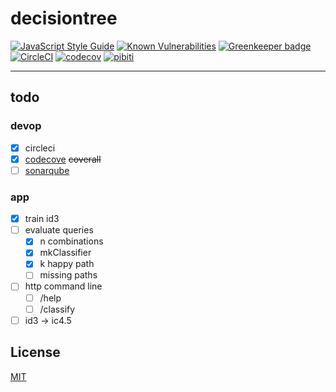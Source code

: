 # decisiontree
[![JavaScript Style Guide](https://img.shields.io/badge/code_style-standard-brightgreen.svg)](https://standardjs.com)
[![Known Vulnerabilities](https://snyk.io/test/github/itacirgabral/dc/badge.svg?targetFile=package.json)](https://snyk.io/test/github/itacirgabral/dc?targetFile=package.json)
[![Greenkeeper badge](https://badges.greenkeeper.io/itacirgabral/dc.svg)](https://greenkeeper.io/)
[![CircleCI](https://circleci.com/gh/itacirgabral/dc.svg?style=svg)](https://circleci.com/gh/itacirgabral/dc) 
[![codecov](https://codecov.io/gh/itacirgabral/dc/branch/master/graph/badge.svg)](https://codecov.io/gh/itacirgabral/dc)
[![pibiti](https://img.shields.io/badge/pitivi-cnpq-blue.svg)](http://lavi.ic.ufmt.br/davi/en/)

----

## todo
### devop
- [x] circleci
- [x] [codecove](https://codecov.io/gh/itacirgabral/dc/tree/master/src) ~~coverall~~
- [ ] [sonarqube](https://www.sonarqube.org/)

### app
- [x] train id3
- [ ] evaluate queries
    - [x] n combinations
    - [x] mkClassifier
    - [x] k happy path
    - [ ] missing paths
- [ ] http command line
    - [ ] /help
    - [ ] /classify
- [ ] id3 -> ic4.5

## License

[MIT](http://itacirgabral.mit-license.org)
